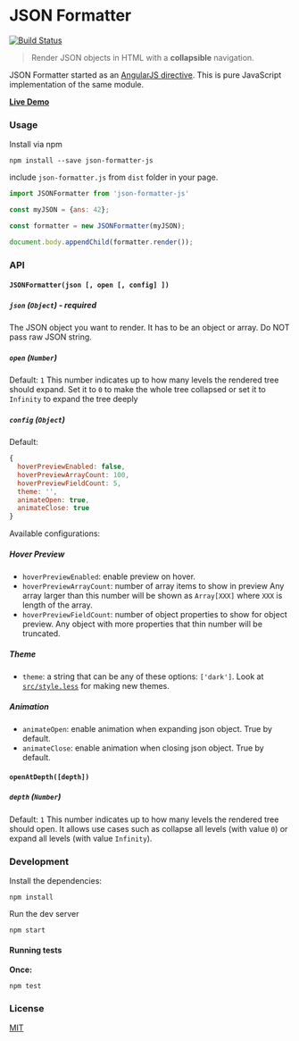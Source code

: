 # JSON Formatter

[![Build Status](https://travis-ci.org/mohsen1/json-formatter-js.svg?branch=master)](https://travis-ci.org/mohsen1/json-formatter-js)

> Render JSON objects in HTML with a **collapsible** navigation.

JSON Formatter started as an [AngularJS directive](https://github.com/mohsen1/json-formatter). This is pure JavaScript implementation of the same module.

**[Live Demo](http://azimi.me/json-formatter-js/)**

### Usage

Install via npm

```shell
npm install --save json-formatter-js
```
include `json-formatter.js` from `dist` folder in your page.
```js
import JSONFormatter from 'json-formatter-js'

const myJSON = {ans: 42};

const formatter = new JSONFormatter(myJSON);

document.body.appendChild(formatter.render());

```

### API

#### `JSONFormatter(json [, open [, config] ])`

##### `json` (`Object`) - **required**
The JSON object you want to render. It has to be an object or array. Do NOT pass raw JSON string.
##### `open` (`Number`)
Default: `1`
This number indicates up to how many levels the rendered tree should expand. Set it to `0` to make the whole tree collapsed or set it to `Infinity` to expand the tree deeply
##### `config` (`Object`)
Default:
```js
{
  hoverPreviewEnabled: false,
  hoverPreviewArrayCount: 100,
  hoverPreviewFieldCount: 5,
  theme: '',
  animateOpen: true,
  animateClose: true
}
```
Available configurations:
##### Hover Preview
* `hoverPreviewEnabled`:  enable preview on hover.
* `hoverPreviewArrayCount`: number of array items to show in preview Any array larger than this number will be shown as `Array[XXX]` where `XXX` is length of the array.
* `hoverPreviewFieldCount`: number of object properties to show for object preview. Any object with more properties that thin number will be truncated.

##### Theme
* `theme`: a string that can be any of these options: `['dark']`. Look at [`src/style.less`](src/style.less) for making new themes.

##### Animation
* `animateOpen`: enable animation when expanding json object. True by default.
* `animateClose`: enable animation when closing json object. True by default.

#### `openAtDepth([depth])`

##### `depth` (`Number`)
Default: `1`
This number indicates up to how many levels the rendered tree should open. It allows use cases such as collapse all levels (with value `0`) or expand all levels (with value `Infinity`).

### Development
Install the dependencies:

```
npm install
```

Run the dev server

```
npm start
```

#### Running tests

**Once:**

```shell
npm test
```

### License
[MIT](./LICENSE)
